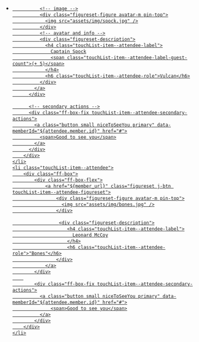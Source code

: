 <!-- HTML -->
<div class="doc-box">
  <ul class="touchList">
    <li class="touchList-item--attendee">
        <div class="ff-box">
          <div class="ff-box-flex">
            <a href="${member_url}" class="figureset j-btn touchList-item--attendee-figureset">
              
              <!-- image -->
              <div class="figureset-figure avatar-m pin-top">
                <img src="assets/img/spock.jpg" />
              </div>
              <!-- avatar and info -->
              <div class="figureset-description">
                <h4 class="touchList-item--attendee-label">
                  Captain Spock
                  <span class="touchList-item--attendee-label-guest-count">(+ 5)</span>
                </h4>
                <h6 class="touchList-item--attendee-role">Vulcan</h6>
              </div>
            </a>
          </div>

          <!-- secondary actions -->
          <div class="ff-box-fix touchList-item--attendee-secondary-actions">
            <a class="button small niceToSeeYou primary" data-memberId="${attendee.member.id}" href="#">
              <span>Good to see you</span>
            </a>
          </div>
        </div>
    </li>
    <li class="touchList-item--attendee">
        <div class="ff-box">
            <div class="ff-box-flex">
                <a href="${member_url}" class="figureset j-btn touchList-item--attendee-figureset">
                    <div class="figureset-figure avatar-m pin-top">
                      <img src="assets/img/bones.jpg" />
                    </div>

                     <div class="figureset-description">
                        <h4 class="touchList-item--attendee-label">
                          Leonard McCoy
                        </h4>
                        <h6 class="touchList-item--attendee-role">"Bones"</h6>
                    </div>
                </a>
            </div>
        
            <div class="ff-box-fix touchList-item--attendee-secondary-actions">
              <a class="button small niceToSeeYou primary" data-memberId="${attendee.member.id}" href="#">
                  <span>Good to see you</span>
              </a>
            </div>
        </div>
    </li>